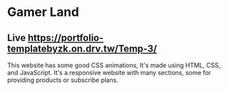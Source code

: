# Gamer Land
## Live https://portfolio-templatebyzk.on.drv.tw/Temp-3/

This website has some good CSS animations, It's made using HTML, CSS, and JavaScript.
It's a responsive website with many sections, some for providing products or subscribe plans.
